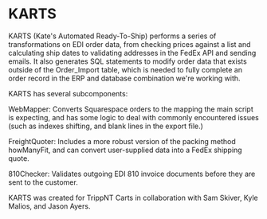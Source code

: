 # KARTS
KARTS (Kate's Automated Ready-To-Ship) performs a series of transformations on EDI order data, from checking prices against a list and calculating ship dates to validating addresses in the FedEx API and sending emails. It also generates SQL statements to modify order data that exists outside of the Order_Import table, which is needed to fully complete an order record in the ERP and database combination we're working with.

KARTS has several subcomponents:

WebMapper:
Converts Squarespace orders to the mapping the main script is expecting, and has some logic to deal with commonly encountered issues (such as indexes shifting, and blank lines in the export file.)

FreightQuoter: 
Includes a more robust version of the packing method howManyFit, and can convert user-supplied data into a FedEx shipping quote.

810Checker:
Validates outgoing EDI 810 invoice documents before they are sent to the customer.

KARTS was created for TrippNT Carts in collaboration with Sam Skiver, Kyle Malios, and Jason Ayers.
